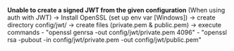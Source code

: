 **Unable to create a signed JWT from the given configuration** (When using auth with JWT)
-> Install OpenSSL (set up env var [Windows])
-> create directory config/jwt/
-> create files (private.pem & public.pem)
-> execute commands 
    - "openssl genrsa -out config/jwt/private.pem 4096"
    - "openssl rsa -pubout -in config/jwt/private.pem -out config/jwt/public.pem"
